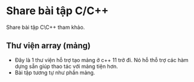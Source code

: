 ﻿# Share bài tập C/C++

Share bài tập C\C++ tham khảo. 

## Thư viện array (mảng) 
- Đây là 1 thư viện hỗ trợ tạo mảng ở c++ 11 trở đi. Nó hỗ thỗ trợ các hàm dựng sẵn giúp thao tác với mảng tiện hơn. 
- Bài tập tương tự như phần mảng.